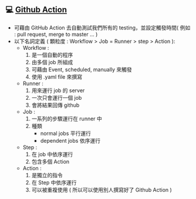 ## 💻 [Github Action](https://docs.github.com/en/actions)

- 可藉由 GitHub Action 去自動測試我們所有的 testing，並設定觸發時間( 例如 : pull request, merge to master ... )
- 以下名詞定義 ( 顆粒度 : Workflow > Job = Runner > step > Action ):
  - Workflow :
    1.  是一個自動的程序
    2.  由多個 job 所組成
    3.  可藉由 Event, scheduled, manually 來觸發
    4.  使用 .yaml file 來撰寫
  - Runner :
    1. 用來運行 job 的 server
    2. 一次只會運行一個 job
    3. 會將結果回傳 github
  - Job :
    1. 一系列的步驟運行在 runner 中
    2. 種類
       - normal jobs 平行運行
       - dependent jobs 依序運行
  - Step :
    1. 在 job 中依序運行
    2. 包含多個 Action
  - Action :
    1. 是獨立的指令
    2. 在 Step 中依序運行
    3. 可以被重複使用 ( 所以可以使用別人撰寫好了 Github Action )
